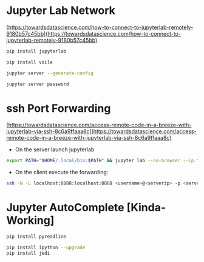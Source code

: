 # Jupyter Lab Network

[https://towardsdatascience.com/how-to-connect-to-jupyterlab-remotely-9180b57c45bb](https://towardsdatascience.com/how-to-connect-to-jupyterlab-remotely-9180b57c45bb)


```bash
pip install jupyterlab

pip install voila

jupyter server --generate-config

jupyter server password
```


# ssh Port Forwarding
[https://towardsdatascience.com/access-remote-code-in-a-breeze-with-jupyterlab-via-ssh-8c6a9ffaaa8c](https://towardsdatascience.com/access-remote-code-in-a-breeze-with-jupyterlab-via-ssh-8c6a9ffaaa8c)


* On the server launch jupyterlab
```bash
export PATH="$HOME/.local/bin:$PATH" && jupyter lab --no-browser --ip "*" --notebook-dir /home/<username>/
```
* On the client execute the forwarding:
```bash
ssh -N -L localhost:8888:localhost:8888 <username>@<serverip> -p <serversshport>
```


# Jupyter AutoComplete [Kinda-Working]
```bash
pip install pyreadline

pip install ipython --upgrade
pip install jedi
```

